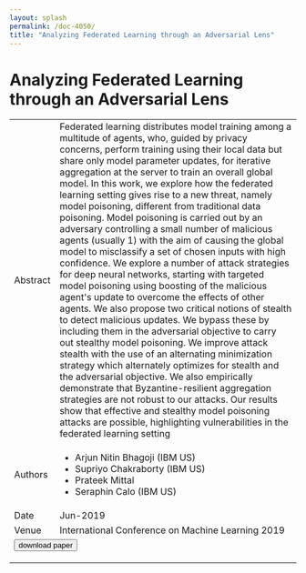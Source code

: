 ```yaml
---
layout: splash
permalink: /doc-4050/
title: "Analyzing Federated Learning through an Adversarial Lens"
---
```


# Analyzing Federated Learning through an Adversarial Lens

<table>
    <tbody>
    <tr>
        <td>Abstract</td>
        <td>Federated learning distributes model training among a multitude of agents, who, guided by privacy concerns, perform training using their local data but share only model parameter updates, for iterative aggregation at the server to train an overall global model. In this work, we explore how the federated learning setting gives rise to a new threat, namely model poisoning, different from traditional data poisoning. Model poisoning is carried out by an adversary controlling a small number of malicious agents (usually 1) with the aim of causing the global model to misclassify a set of chosen inputs with high confidence. We explore a number of attack strategies for deep neural networks, starting with targeted model poisoning using boosting of the malicious agent's update to overcome the effects of other agents. We also propose two critical notions of stealth to detect malicious updates. We bypass these by including them in the adversarial objective to carry out stealthy model poisoning. We improve attack stealth with the use of an alternating minimization strategy which alternately optimizes for stealth and the adversarial objective. We also empirically demonstrate that Byzantine-resilient aggregation strategies are not robust to our attacks. Our results show that effective and stealthy model poisoning attacks are possible, highlighting vulnerabilities in the federated learning setting</td>
    </tr>
    <tr>
        <td>Authors</td>
        <td>
            <ul>
                <li>Arjun Nitin Bhagoji (IBM US)</li>
                <li>Supriyo Chakraborty (IBM US)</li>
                <li>Prateek Mittal</li>
                <li>Seraphin Calo (IBM US)</li>
            </ul>
        </td>
    </tr>
    <tr>
        <td>Date</td>
        <td>Jun-2019</td>
    </tr>
    <tr>
        <td>Venue</td>
        <td>International Conference on Machine Learning 2019</td>
    </tr>
        <tr>
            <td colspan="2">
                <form method="get" action="https://dais-ita.org/sites/default/files/3256.pdf">
                    <button type="submit">download paper</button>
                </form>
            </td>
        </tr>
    </tbody>
</table>
